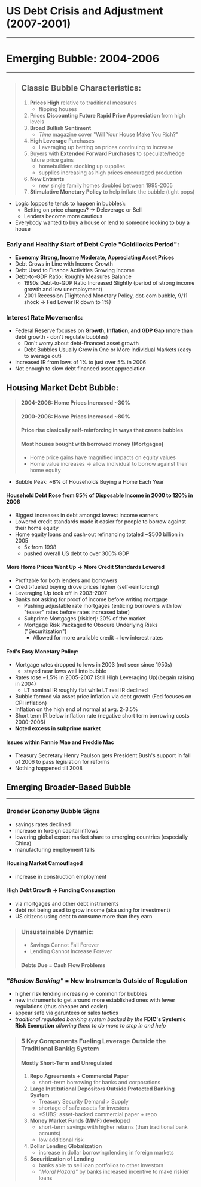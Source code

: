 # US Debt Crisis and Adjustment (2007-2001)
---

# Emerging Bubble: 2004-2006
---

> ## Classic Bubble Characteristics: 
> 1. **Prices High** relative to traditional measures
>     - flipping houses 
> 2. Prices **Discounting Future Rapid Price Appreciation** from high levels
> 3. **Broad Bullish Sentiment**
>     - *Time* magazine cover "Will Your House Make You Rich?"
> 4. **High Leverage** Purchases 
>     - Leveraging up betting on prices continuing to increase 
> 5. Buyers with **Extended Forward Purchases** to speculate/hedge future price gains
>     - homebuilders stocking up supplies 
>     - supplies increasing as high prices encouraged production 
> 6. **New Entrants**
>     - new single family homes doubled between 1995-2005
> 7. **Stimulative Monetary Policy** to help inflate the bubble (tight pops)
- Logic (opposite tends to happen in bubbles): 
    - Betting on price changes? -> Deleverage or Sell
    - Lenders become more cautious 
- Everybody wanted to buy a house or lend to someone looking to buy a house

### Early and Healthy Start of Debt Cycle "Goldilocks Period":
- **Economy Strong, Income Moderate, Appreciating Asset Prices** 
- Debt Grows in Line with Income Growth 
- Debt Used to Finance Activities Growing Income 
- Debt-to-GDP Ratio: Roughly Measures Balance 
    - 1990s Debt-to-GDP Ratio Increased Slightly (period of strong income growth and low unemployment)
    - 2001 Recession (Tightened Monetary Policy, dot-com bubble, 9/11 shock -> Fed Lower IR down to 1%)


### Interest Rate Movements: 
- Federal Reserve focuses on **Growth, Inflation, and GDP Gap** (more than debt growth - don't regulate bubbles)
    - Don't worry about debt-financed asset growth 
    - Debt Bubbles Usually Grow in One or More Individual Markets (easy to average out) 
- Increased IR from lows of 1% to just over 5% in 2006 
- Not enough to slow debt financed asset appreciation 

## Housing Market Debt Bubble: 
> #### 2004-2006: Home Prices Increased ~30%
> #### 2000-2006: Home Prices Increased ~80%
> #### Price rise clasically self-reinforcing in ways that create bubbles
> #### Most houses bought with borrowed money (Mortgages)
> - Home price gains have magnified impacts on equity values  
> - Home value increases -> allow individual to borrow against their home equity 
- Bubble Peak: ~8% of Households Buying a Home Each Year
#### Household Debt Rose from 85% of Disposable Income in 2000 to 120% in 2006
- Biggest increases in debt amongst lowest income earners 
- Lowered credit standards made it easier for people to borrow against their home equity 
- Home equity loans and cash-out refinancing totaled ~$500 billion in 2005
    - 5x from 1998
    - pushed overall US debt to over 300% GDP
#### More Home Prices Went Up -> More Credit Standards Lowered 
- Profitable for both lenders and borrowers 
- Credit-fueled buying drove prices higher (self-reinforcing)
- Leveraging Up took off in 2003-2007 
- Banks not asking for proof of income before writing mortgage 
    - Pushing adjustable rate mortgages (enticing borrowers with low "teaser" rates before rates increased later)
    - Subprime Mortgages (riskier): 20% of the market 
    - Mortgage Risk Packaged to Obscure Underlying Risks ("Securitization")
        - Allowed for more avaliable credit + low interest rates 
#### Fed's Easy Monetary Policy: 
- Mortgage rates dropped to lows in 2003 (not seen since 1950s) 
    - stayed near lows well into bubble
- Rates rose ~1.5% in 2005-2007 (Still High Leveraging Up)(begain raising in 2004)
    - LT nominal IR roughly flat while LT real IR declined 
- Bubble formed via asset price inflation via debt growth (Fed focuses on CPI inflation)
- Inflation on the high end of normal at avg. 2-3.5%
- Short term IR below inflation rate (negative short term borrowing costs 2000-2006)
- **Noted excess in subprime market**

#### Issues within Fannie Mae and Freddie Mac 
- Treasury Secretary Henry Paulson gets President Bush's support in fall of 2006 to pass legislation for reforms 
- Nothing happened till 2008

## Emerging Broader-Based Bubble 
--- 
### Broader Economy Bubble Signs 
- savings rates declined 
- increase in foreign capital inflows
- lowering global export market share to emerging countries (especially China)
- manufacturing employment falls 
#### Housing Market Camouflaged 
- increase in construction employment 
#### High Debt Growth -> Funding Consumption 
- via mortgages and other debt instruments
- debt not being used to grow income (aka using for investment)
- US citizens using debt to consume more than they earn 
> ### Unsustainable Dynamic: 
> - Savings Cannot Fall Forever
> - Lending Cannot Increase Forever 
> #### Debts Due = Cash Flow Problems 

### *"Shadow Banking"* = New Instruments Outside of Regulation 
- higher risk lending increasing -> common for bubbles 
- new instruments to get around more established ones with fewer regulations (thus cheaper and easier)
- appear safe via garuntees or sales tactics 
- *traditional regulated banking system backed by the* **FDIC's Systemic Risk Exemption** *allowing them to do more to step in and help*

> ### 5 Key Components Fueling Leverage Outside the Traditional Bankig System 
> #### Mostly Short-Term and Unregulated 
> 1. **Repo Agreements + Commercial Paper**
>       - short-term borrowing for banks and corporations 
> 2. **Large Institutional Depositors Outside Protected Banking System**
>       - Treasury Security Demand > Supply 
>       - shortage of safe assets for investors 
>       - *SUBS: asset-backed commercial paper + repo 
> 3. **Money Market Funds (MMF) developed**
>       - short-term savings with higher returns (than traditional bank acounts)
>       - low additional risk 
> 4. **Dollar Lending Globalization**
>       - increase in dollar borrowing/lending in foreign markets 
> 5. **Securitization of Lending**
>       - banks able to sell loan portfolios to other investors 
>       - *"Moral Hazard"* by banks increased incentive to make riskier loans 

